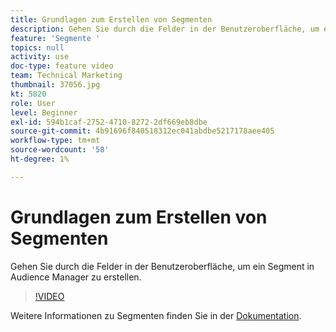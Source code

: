 ```yaml
---
title: Grundlagen zum Erstellen von Segmenten
description: Gehen Sie durch die Felder in der Benutzeroberfläche, um ein Segment in Audience Manager zu erstellen.
feature: 'Segmente '
topics: null
activity: use
doc-type: feature video
team: Technical Marketing
thumbnail: 37056.jpg
kt: 5820
role: User
level: Beginner
exl-id: 594b1caf-2752-4710-8272-2df669eb8dbe
source-git-commit: 4b91696f840518312ec041abdbe5217178aee405
workflow-type: tm+mt
source-wordcount: '58'
ht-degree: 1%

---
```


# Grundlagen zum Erstellen von Segmenten

Gehen Sie durch die Felder in der Benutzeroberfläche, um ein Segment in Audience Manager zu erstellen.

>[!VIDEO](https://video.tv.adobe.com/v/37056/?quality=12&learn=on)

Weitere Informationen zu Segmenten finden Sie in der [Dokumentation](https://docs.adobe.com/content/help/en/audience-manager/user-guide/features/segments/segments-purpose.html).
